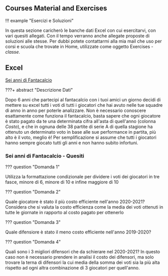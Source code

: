 ## Courses Material and Exercises

!!! example "Esercizi e Soluzioni"

  In questa sezione caricherò le banche dati Excel con cui esercitarvi, con vari quesiti allegati. Con il tempo verranno anche allegate proposte di soluzioni alle stesse. Per dubbi potete contattarmi alla mia mail che uso per corsi e scuola che trovate in Home, utilizzate come oggetto Exercises - *classe*.

## Excel

[Sei anni di Fantacalcio](media/esercizi.xlsx)

???+ abstract "Descrizione Dati"

  Dopo 6 anni che partecipi al fantacalcio con i tuoi amici un giorno decidi di mettere su excel tutti i voti di tutti i giocatori che hai avuto nelle tue squadre di anno in anno per poterle analizzare. Non è necessario conoscere esattamente come funziona il fantacalcio, basta sapere che ogni giocatore è stato pagato da te una determinata cifra all'asta di quell'anno (colonna *Costo*), e che in ognuna delle 38 partite di serie A di quella stagione ha ottenuto un determinato voto in base alle sue performance in partita, più alto è il voto, meglio è! Per semplificazione si assume che tutti i giocatori hanno sempre giocato tutti gli anni e non hanno subito infortuni.

### Sei anni di Fantacalcio - Quesiti

??? question "Domanda 1"

  Utilizza la formattazione condizionale per dividere i voti dei giocatori in tre fasce, minore di 6, minore di 10 e infine maggiore di 10

??? question "Domanda 2"

  Quale giocatore è stato il più costo efficiente nell'anno 2020-2021? Considera che si valuta la costo efficienza come la media dei voti ottenuti in tutte le giornate in rapporto al costo pagato per ottenerlo

??? question "Domanda 3"

  Quale difensiore è stato il meno costo efficiente nell'anno 2019-2020?

??? question "Domanda 4"

  Quali sono i 3 migliori difensori che da schierare nel 2020-2021? In questo caso non è necessario prendere in analisi il costo dei difensori, ma solo trovare la terna di difensori la cui media della somma dei voti sia la più alta rispetto ad ogni altra combinazione di 3 giocatori per quell'anno.
